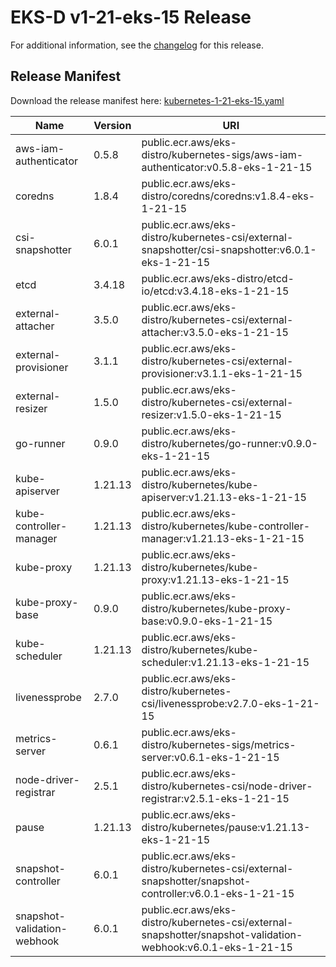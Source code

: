 # EKS-D v1-21-eks-15 Release

For additional information, see the [changelog](CHANGELOG-v1-21-eks-15.md) for this release.

## Release Manifest
Download the release manifest here: [kubernetes-1-21-eks-15.yaml](https://distro.eks.amazonaws.com/kubernetes-1-21/kubernetes-1-21-eks-15.yaml)

| Name | Version | URI |
|------|---------|-----|
| aws-iam-authenticator | 0.5.8 | public.ecr.aws/eks-distro/kubernetes-sigs/aws-iam-authenticator:v0.5.8-eks-1-21-15 |
| coredns | 1.8.4 | public.ecr.aws/eks-distro/coredns/coredns:v1.8.4-eks-1-21-15 |
| csi-snapshotter | 6.0.1 | public.ecr.aws/eks-distro/kubernetes-csi/external-snapshotter/csi-snapshotter:v6.0.1-eks-1-21-15 |
| etcd | 3.4.18 | public.ecr.aws/eks-distro/etcd-io/etcd:v3.4.18-eks-1-21-15 |
| external-attacher | 3.5.0 | public.ecr.aws/eks-distro/kubernetes-csi/external-attacher:v3.5.0-eks-1-21-15 |
| external-provisioner | 3.1.1 | public.ecr.aws/eks-distro/kubernetes-csi/external-provisioner:v3.1.1-eks-1-21-15 |
| external-resizer | 1.5.0 | public.ecr.aws/eks-distro/kubernetes-csi/external-resizer:v1.5.0-eks-1-21-15 |
| go-runner | 0.9.0 | public.ecr.aws/eks-distro/kubernetes/go-runner:v0.9.0-eks-1-21-15 |
| kube-apiserver | 1.21.13 | public.ecr.aws/eks-distro/kubernetes/kube-apiserver:v1.21.13-eks-1-21-15 |
| kube-controller-manager | 1.21.13 | public.ecr.aws/eks-distro/kubernetes/kube-controller-manager:v1.21.13-eks-1-21-15 |
| kube-proxy | 1.21.13 | public.ecr.aws/eks-distro/kubernetes/kube-proxy:v1.21.13-eks-1-21-15 |
| kube-proxy-base | 0.9.0 | public.ecr.aws/eks-distro/kubernetes/kube-proxy-base:v0.9.0-eks-1-21-15 |
| kube-scheduler | 1.21.13 | public.ecr.aws/eks-distro/kubernetes/kube-scheduler:v1.21.13-eks-1-21-15 |
| livenessprobe | 2.7.0 | public.ecr.aws/eks-distro/kubernetes-csi/livenessprobe:v2.7.0-eks-1-21-15 |
| metrics-server | 0.6.1 | public.ecr.aws/eks-distro/kubernetes-sigs/metrics-server:v0.6.1-eks-1-21-15 |
| node-driver-registrar | 2.5.1 | public.ecr.aws/eks-distro/kubernetes-csi/node-driver-registrar:v2.5.1-eks-1-21-15 |
| pause | 1.21.13 | public.ecr.aws/eks-distro/kubernetes/pause:v1.21.13-eks-1-21-15 |
| snapshot-controller | 6.0.1 | public.ecr.aws/eks-distro/kubernetes-csi/external-snapshotter/snapshot-controller:v6.0.1-eks-1-21-15 |
| snapshot-validation-webhook | 6.0.1 | public.ecr.aws/eks-distro/kubernetes-csi/external-snapshotter/snapshot-validation-webhook:v6.0.1-eks-1-21-15 |
